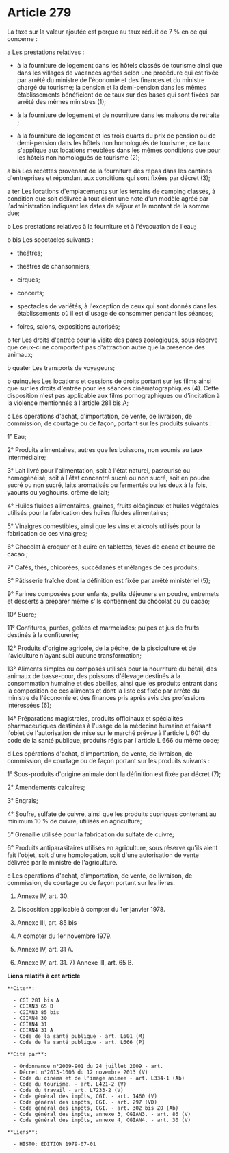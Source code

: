 # Article 279

La taxe sur la valeur ajoutée est perçue au taux réduit de 7 % en ce qui concerne :

a  Les prestations relatives :

- à la fourniture de logement dans les hôtels classés de tourisme ainsi que dans les villages de vacances agréés selon une
procédure qui est fixée par arrêté du ministre de l'économie et des finances et du ministre chargé du tourisme; la pension et
la demi-pension dans les mêmes établissements bénéficient de ce taux sur des bases qui sont fixées par arrêté des mêmes
ministres (1);

- à la fourniture de logement et de nourriture dans les maisons de retraite ;

- à la fourniture de logement et les trois quarts du prix de pension ou de demi-pension dans les hôtels non homologués de
tourisme ; ce taux s'applique aux locations meublées dans les mêmes conditions que pour les hôtels non homologués de tourisme
(2);

a bis  Les recettes provenant de la fourniture des repas dans les cantines d'entreprises et répondant aux conditions qui sont
fixées par décret (3);

a ter  Les locations d'emplacements sur les terrains de camping classés, à condition que soit délivrée à tout client une note
d'un modèle agréé par l'administration indiquant les dates de séjour et le montant de la somme due;

b  Les prestations relatives à la fourniture et à l'évacuation de l'eau;

b bis  Les spectacles suivants :

- théâtres;

- théâtres de chansonniers;

- cirques;

- concerts;

- spectacles de variétés, à l'exception de ceux qui sont donnés dans les établissements où il est d'usage de consommer
pendant les séances;

- foires, salons, expositions autorisés;

b ter  Les droits d'entrée pour la visite des parcs zoologiques, sous réserve que ceux-ci ne comportent pas d'attraction
autre que la présence des animaux;

b quater  Les transports de voyageurs;

b quinquies  Les locations et cessions de droits portant sur les films ainsi que sur les droits d'entrée pour les séances
cinématographiques (4). Cette disposition n'est pas applicable aux films pornographiques ou d'incitation à la violence
mentionnés à l'article 281 bis A;

c  Les opérations d'achat, d'importation, de vente, de livraison, de commission, de courtage ou de façon, portant sur les
produits suivants :

1° Eau;

2° Produits alimentaires, autres que les boissons, non soumis au taux intermédiaire;

3° Lait livré pour l'alimentation, soit à l'état naturel, pasteurisé ou homogénéisé, soit à l'état concentré sucré ou non
sucré, soit en poudre sucré ou non sucré, laits aromatisés ou fermentés ou les deux à la fois, yaourts ou yoghourts, crème de
lait;

4° Huiles fluides alimentaires, graines, fruits oléagineux et huiles végétales utilisés pour la fabrication des huiles
fluides alimentaires;

5° Vinaigres comestibles, ainsi que les vins et alcools utilisés pour la fabrication de ces vinaigres;

6° Chocolat à croquer et à cuire en tablettes, fèves de cacao et beurre de cacao ;

7° Cafés, thés, chicorées, succédanés et mélanges de ces produits;

8° Pâtisserie fraîche dont la définition est fixée par arrêté ministériel (5);

9° Farines composées pour enfants, petits déjeuners en poudre, entremets et desserts à préparer même s'ils contiennent du
chocolat ou du cacao;

10° Sucre;

11° Confitures, purées, gelées et marmelades; pulpes et jus de fruits destinés à la confiturerie;

12° Produits d'origine agricole, de la pêche, de la pisciculture et de l'aviculture n'ayant subi aucune transformation;

13° Aliments simples ou composés utilisés pour la nourriture du bétail, des animaux de basse-cour, des poissons d'élevage
destinés à la consommation humaine et des abeilles, ainsi que les produits entrant dans la composition de ces aliments et
dont la liste est fixée par arrêté du ministre de l'économie et des finances pris après avis des professions intéressées (6);

14° Préparations magistrales, produits officinaux et spécialités pharmaceutiques destinées à l'usage de la médecine humaine
et faisant l'objet de l'autorisation de mise sur le marché prévue à l'article L 601 du code de la santé publique, produits
régis par l'article L 666 du même code;

d  Les opérations d'achat, d'importation, de vente, de livraison, de commission, de courtage ou de façon portant sur les
produits suivants :

1° Sous-produits d'origine animale dont la définition est fixée par décret (7);

2° Amendements calcaires;

3° Engrais;

4° Soufre, sulfate de cuivre, ainsi que les produits cupriques contenant au minimum 10 % de cuivre, utilisés en agriculture;

5° Grenaille utilisée pour la fabrication du sulfate de cuivre;

6° Produits antiparasitaires utilisés en agriculture, sous réserve qu'ils aient fait l'objet, soit d'une homologation, soit
d'une autorisation de vente délivrée par le ministre de l'agriculture.

e  Les opérations d'achat, d'importation, de vente, de livraison, de commission, de courtage ou de façon portant sur les
livres.

1)  Annexe IV, art. 30.

2)  Disposition applicable à compter du 1er janvier 1978.

3)  Annexe III, art. 85 bis

4)  A compter du 1er novembre 1979.

5)  Annexe IV, art. 31 A.

6)  Annexe IV, art. 31. 7) Annexe III, art. 65 B.

**Liens relatifs à cet article**

	**Cite**:

	  - CGI 281 bis A
	  - CGIAN3 65 B
	  - CGIAN3 85 bis
	  - CGIAN4 30
	  - CGIAN4 31
	  - CGIAN4 31 A
	  - Code de la santé publique - art. L601 (M)
	  - Code de la santé publique - art. L666 (P)

	**Cité par**:

	  - Ordonnance n°2009-901 du 24 juillet 2009 - art.
	  - Décret n°2013-1006 du 12 novembre 2013 (V)
	  - Code du cinéma et de l'image animée - art. L334-1 (Ab)
	  - Code du tourisme. - art. L421-2 (V)
	  - Code du travail - art. L7233-2 (V)
	  - Code général des impôts, CGI. - art. 1460 (V)
	  - Code général des impôts, CGI. - art. 297 (VD)
	  - Code général des impôts, CGI. - art. 302 bis ZO (Ab)
	  - Code général des impôts, annexe 3, CGIAN3. - art. 86 (V)
	  - Code général des impôts, annexe 4, CGIAN4. - art. 30 (V)

	**Liens**:

	  - HISTO: EDITION 1979-07-01
